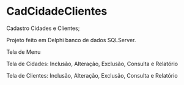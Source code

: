 # CadCidadeClientes
Cadastro Cidades e Clientes;

Projeto feito em Delphi banco de dados SQLServer.

Tela de Menu

Tela de Cidades: Inclusão, Alteração, Exclusão, Consulta e Relatório 

Tela de Clientes: Inclusão, Alteração, Exclusão, Consulta e Relatório
